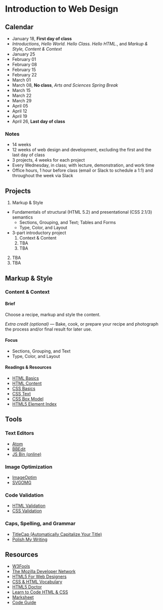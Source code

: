 # Introduction to Web Design

## Calendar

- January 18, **First day of class**
 - *Introductions*, *Hello World. Hello Class. Hello HTML.*, and *Markup & Style, Content & Context*
- January 25
- February 01
- February 08
- February 15
- February 22
- March 01
- March 08, **No class**, *Arts and Sciences Spring Break*
- March 15
- March 22
- March 29
- April 05
- April 12
- April 19
- April 26, **Last day of class**

### Notes

- 14 weeks
- 12 weeks of web design and development, excluding the first and the last day of class
- 3 projects, 4 weeks for each project
- Every Wednesday, in class; with lecture, demonstration, and work time
- Office hours, 1 hour before class (email or Slack to schedule a 1:1) and throughout the week via Slack

## Projects

1. Markup & Style
  - Fundamentals of structural (HTML 5.2) and presentational (CSS 2.1/3) semantics
    - Sections, Grouping, and Text; Tables and Forms
    - Type, Color, and Layout
  - 3-part introductory project
    1. Context & Content
    2. TBA
    3. TBA
2. TBA
3. TBA

## Markup & Style
### Content & Context

#### Brief

Choose a recipe, markup and style the content.

*Extra credit (optional)* — Bake, cook, or prepare your recipe and photograph the process and/or final result for later use.

#### Focus

- Sections, Grouping, and Text
- Type, Color, and Layout

#### Readings & Resources

- [HTML Basics](http://marksheet.io/html-basics.html)
- [HTML Content](http://marksheet.io/html-content.html)
- [CSS Basics](http://marksheet.io/css-basics.html)
- [CSS Text](http://marksheet.io/css-text.html)
- [CSS Box Model](http://marksheet.io/css-box-model.html)
- [HTML5 Element Index](http://html5doctor.com/#glossary)


## Tools

### Text Editors

- [Atom](https://atom.io)
- [BBEdit](http://www.barebones.com/products/bbedit/)
- [JS Bin (online)](http://jsbin.com)

### Image Optimization

- [ImageOptim](https://imageoptim.com)
- [SVGOMG](https://jakearchibald.github.io/svgomg/)

### Code Validation

- [HTML Validation](http://validator.w3.org)
- [CSS Validation](http://validator.w3.org)

### Caps, Spelling, and Grammar

- [TitleCap (Automatically Capitalize Your Title)](http://titlecapitalization.com)
- [Polish My Writing](http://www.polishmywriting.com)


## Resources

- [W3Fools](http://www.w3fools.com)
- [The Mozilla Developer Network](https://developer.mozilla.org/en-US/)
- [HTML5 For Web Designers](https://html5forwebdesigners.com)
- [CSS & HTML Vocabulary](http://apps.workflower.fi/vocabs/)
- [HTML5 Doctor](http://html5doctor.com)
- [Learn to Code HTML & CSS](http://learn.shayhowe.com)
- [Marksheet](http://marksheet.io)
- [Code Guide](http://codeguide.co)
